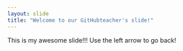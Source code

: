 ```yaml
---
layout: slide
title: "Welcome to our GitHubteacher's slide!"
---
```

This is my awesome slide!!!
Use the left arrow to go back!
